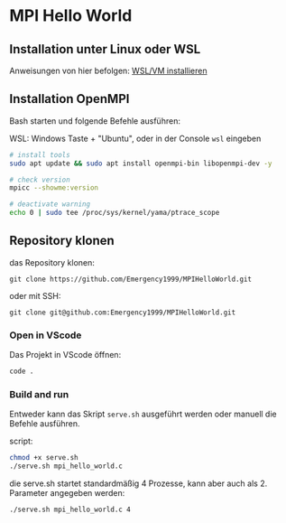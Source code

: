 # MPI Hello World

## Installation unter Linux oder WSL

Anweisungen von hier befolgen: [WSL/VM installieren](https://bookstack.kamaux.de/books/it-tools/page/wslvm-installieren)

## Installation OpenMPI

Bash starten und folgende Befehle ausführen:

WSL: Windows Taste + "Ubuntu", oder in der Console `wsl` eingeben


```bash
# install tools
sudo apt update && sudo apt install openmpi-bin libopenmpi-dev -y

# check version
mpicc --showme:version

# deactivate warning
echo 0 | sudo tee /proc/sys/kernel/yama/ptrace_scope
```

## Repository klonen


<!-- Stelle sicher das du im dem Ordner bist, in dem das Repository gespeichert werden soll.  
Unter WSL sind alle Windowsdateien unter `/mnt/c/` (oder `/mnt/d/` etc.) zu finden.

Bsp. für Speicherort: `cd /mnt/c/Users/<user>/Documents` -->


das Repository klonen:
    
    git clone https://github.com/Emergency1999/MPIHelloWorld.git

oder mit SSH:

    git clone git@github.com:Emergency1999/MPIHelloWorld.git

### Open in VScode

Das Projekt in VScode öffnen:
```bash
code .
```

### Build and run

Entweder kann das Skript `serve.sh` ausgeführt werden oder manuell die Befehle ausführen. 

script:

```bash
chmod +x serve.sh
./serve.sh mpi_hello_world.c
```
die serve.sh startet standardmäßig 4 Prozesse, kann aber auch als 2. Parameter angegeben werden:
```bash
./serve.sh mpi_hello_world.c 4
```
